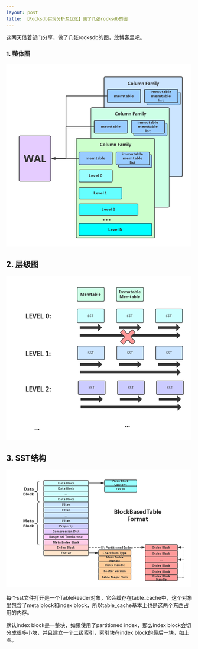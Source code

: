 ```yaml
---
layout: post
title: 【Rocksdb实现分析及优化】画了几张rocksdb的图
---
```


这两天借着部门分享，做了几张rocksdb的图，放博客里吧。



### 1. 整体图

<img src="/public/images/2017-08-16/1.png" width="500px" />



## 2. 层级图

<img src="/public/images/2017-08-16/2.png" width="500px" />



## 3. SST结构

<img src="/public/images/2017-08-16/3.png" width="500px" />

每个sst文件打开是一个TableReader对象，它会缓存在table_cache中，这个对象里包含了meta block和index block，所以table_cache基本上也是这两个东西占用的内存。

默认index block是一整块，如果使用了partitioned index，那么index block会切分成很多小块，并且建立一个二级索引，索引块在index block的最后一块，如上图。

